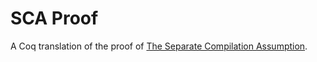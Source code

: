 # SCA Proof

A Coq translation of the proof of [The Separate Compilation Assumption](https://uwspace.uwaterloo.ca/items/62ea9be6-5866-4e75-acad-fb6254887dfe).
